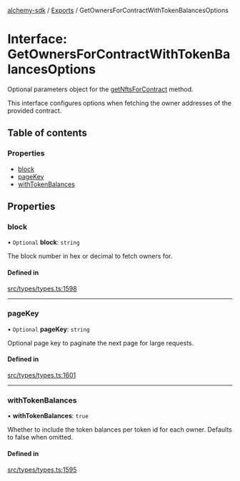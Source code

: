 [alchemy-sdk](../README.md) / [Exports](../modules.md) / GetOwnersForContractWithTokenBalancesOptions

# Interface: GetOwnersForContractWithTokenBalancesOptions

Optional parameters object for the [getNftsForContract](../classes/NftNamespace.md#getnftsforcontract) method.

This interface configures options when fetching the owner addresses of the
provided contract.

## Table of contents

### Properties

- [block](GetOwnersForContractWithTokenBalancesOptions.md#block)
- [pageKey](GetOwnersForContractWithTokenBalancesOptions.md#pagekey)
- [withTokenBalances](GetOwnersForContractWithTokenBalancesOptions.md#withtokenbalances)

## Properties

### block

• `Optional` **block**: `string`

The block number in hex or decimal to fetch owners for.

#### Defined in

[src/types/types.ts:1598](https://github.com/alchemyplatform/alchemy-sdk-js/blob/5fad342/src/types/types.ts#L1598)

___

### pageKey

• `Optional` **pageKey**: `string`

Optional page key to paginate the next page for large requests.

#### Defined in

[src/types/types.ts:1601](https://github.com/alchemyplatform/alchemy-sdk-js/blob/5fad342/src/types/types.ts#L1601)

___

### withTokenBalances

• **withTokenBalances**: ``true``

Whether to include the token balances per token id for each owner. Defaults
to false when omitted.

#### Defined in

[src/types/types.ts:1595](https://github.com/alchemyplatform/alchemy-sdk-js/blob/5fad342/src/types/types.ts#L1595)
